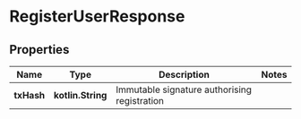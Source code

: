 
# RegisterUserResponse

## Properties
Name | Type | Description | Notes
------------ | ------------- | ------------- | -------------
**txHash** | **kotlin.String** | Immutable signature authorising registration | 



